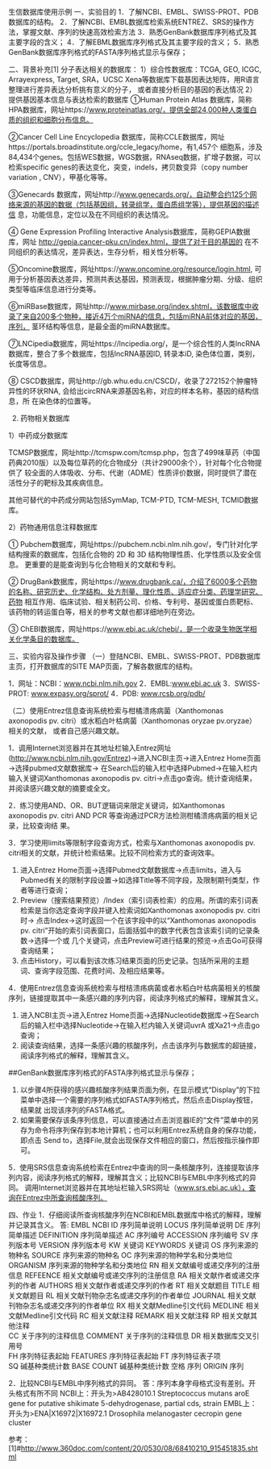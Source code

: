 生信数据库使用示例
一、实验目的
1．了解NCBI、EMBL、SWISS-PROT、PDB数据库的结构。
2．了解NCBI、EMBL数据库检索系统ENTREZ、SRS的操作方法，掌握文献、序列的快速高效检索方法
3．熟悉GenBank数据库序列格式及其主要字段的含义；
4．了解EBML数据库序列格式及其主要字段的含义；
5．熟悉GenBank数据库序列格式的FASTA序列格式显示与保存；

二、背景补充[1]
分子表达相关的数据库：
1）综合性数据库：TCGA, GEO, ICGC, Arrayexpress, Target, SRA，UCSC Xena等数据库下载基因表达矩阵，用R语言整理进行差异表达分析挑有意义的分子，
或者直接分析目的基因的表达情况
2）提供基因基本信息与表达检索的数据库
①Human Protein Atlas 数据库，简称HPA数据库，网址https://www.proteinatlas.org/，提供全部24,000种人类蛋白质的组织和细胞分布信息。

②Cancer Cell Line Encyclopedia 数据库，简称CCLE数据库，网址https://portals.broadinstitute.org/ccle_legacy/home，有1,457个 细胞系，涉及
84,434个genes。包括WES数据，WGS数据，RNAseq数据，扩增子数据，可以检索specific genes的表达变化，突变，indels，拷贝数变异（copy number variation
, CNV），甲基化等等。

③Genecards 数据库，网址http://www.genecards.org/，自动整合约125个网络来源的基因的数据（包括基因组，转录组学，蛋白质组学等），提供基因的描述信
息，功能信息，定位以及在不同组织的表达情况。

④ Gene Expression Profiling Interactive Analysis数据库，简称GEPIA数据库，网址 http://gepia.cancer-pku.cn/index.html，提供了对于目的基因的
在不同组织的表达情况，差异表达，生存分析，相关性分析等。

⑤Oncomine数据库，网址https://www.oncomine.org/resource/login.html, 可用于分析基因表达差异，预测共表达基因，预测表现，根据肿瘤分期、分级、组织
类型等临床信息进行分类等。

⑥miRBase数据库，网址http://www.mirbase.org/index.shtml，该数据库中收录了来自200多个物种，接近4万个miRNA的信息，包括miRNA前体对应的基因，序列，
茎环结构等信息，是最全面的miRNA数据库。

⑦LNCipedia数据库，网址https://lncipedia.org/，是一个综合性的人类lncRNA数据库，整合了多个数据库，包括lncRNA基因ID, 转录本iD, 染色体位置，类别，
长度等信息。

⑧ CSCD数据库，网址http://gb.whu.edu.cn/CSCD/，收录了272152个肿瘤特异性的环状RNA, 会给出circRNA来源基因名称，对应的样本名称，基因的结构信息，所
在染色体的位置等。

2. 药物相关数据库

1）中药成分数据库

TCMSP数据库，网址http://tcmspw.com/tcmsp.php，包含了499味草药（中国药典2010版）以及每位草药的化合物成分（共计29000余个），针对每个化合物提供了
较全面的人体吸收、分布、代谢（ADME）性质评价数据，同时提供了潜在活性分子的靶标及其疾病信息。

其他可替代的中药成分网站包括SymMap, TCM-PTD, TCM-MESH, TCMID数据库。

2）药物通用信息注释数据库

① Pubchem数据库，网址https://pubchem.ncbi.nlm.nih.gov/，专门针对化学结构搜索的数据库，包括化合物的 2D 和 3D 结构物理性质、化学性质以及安全信息。
更重要的是能查询到与化合物相关的文献和专利。

② DrugBank数据库，网址https://www.drugbank.ca/，介绍了6000多个药物的名称、研究历史、化学结构、处方剂量、理化性质、适应症分类、药理学研究、药物
相互作用、临床试验、相关制药公司、价格、专利号、基因或蛋白质靶标、该药物的转运蛋白等，相关的参考文献也都详细地列在旁边。

③ ChEBI数据库，网址https://www.ebi.ac.uk/chebi/，是一个收录生物医学相关化学条目的数据库。


三、实验内容及操作步骤 
（一）登陆NCBI、EMBL、SWISS-PROT、PDB数据库主页，打开数据库的SITE MAP页面，了解各数据库的结构。

1．网址：NCBI：www.ncbi.nlm.nih.gov
2．EMBL:www.ebi.ac.uk
3．SWISS-PROT: www.expasy.org/sprot/
4．PDB: www.rcsb.org/pdb/ 
 
（二）使用Entrez信息查询系统检索与柑橘溃疡病菌（Xanthomonas axonopodis pv. citri）或水稻白叶枯病菌（Xanthomonas oryzae pv.oryzae）相关的文献，
或者自己感兴趣文献。
 
1．调用Internet浏览器并在其地址栏输入Entrez网址(http://www.ncbi.nlm.nih.gov/Entrez)→进入NCBI主页→进入Entrez Home页面→选择pubmed文献数据库→
在Search后的输入栏中选择Pubmed→在输入栏内输入关键词Xanthomonas axonopodis pv. citri→点击go查询。统计查询结果，并阅读感兴趣文献的摘要或全文。

2．练习使用AND、OR、BUT逻辑词来限定关键词，如Xanthomonas axonopodis pv. citri AND PCR 等查询通过PCR方法检测柑橘溃疡病菌的相关记录，比较查询结
果。

3．学习使用limits等限制字段查询方式，检索与Xanthomonas axonopodis pv. citri相关的文献，并统计检索结果。比较不同检索方式的查询效率。
1)	进入Entrez Home页面→选择Pubmed文献数据库→点击limits，进入与Pubmed有关的限制字段设置→如选择Title等不同字段，及限制期刊类型，作者等进行查询；
2)	Preview（搜索结果预览）/Index（索引词表检索）的应用。所谓的索引词表检索是当你选定查询字段并键入检索词如Xanthomonas axonopodis pv. citri时→
点击Index→这时返回一个在该字段中的以“Xanthomonas axonopodis pv. citri”开始的索引词表窗口，后面括弧中的数字代表包含该索引词的记录条数→选择一个或
几个关键词，点击Preview可进行结果的预览→点击Go可获得查询结果； 
3)	点击History，可以看到该次练习结果页面的历史记录。包括所采用的主题词、查询字段范围、花费时间、及相应结果等。

4．使用Entrez信息查询系统检索与柑桔溃疡病菌或者水稻白叶枯病菌相关的核酸序列，链接提取其中一条感兴趣的序列内容，阅读序列格式的解释，理解其含义。
1)	进入NCBI主页→进入Entrez Home页面→选择Nucleotide数据库→在Search后的输入栏中选择Nucleotide→在输入栏内输入关键词uvrA 或Xa21→点击go查询；
2)	阅读查询结果，选择一条感兴趣的核酸序列，点击该序列与数据库的超链接，阅读序列格式的解释，理解其含义。

##GenBank数据库序列格式的FASTA序列格式显示与保存；
1)	以步骤4所获得的感兴趣核酸序列结果页面为例，在显示模式“Display”的下拉菜单中选择一个需要的序列格式如FASTA序列格式，然后点击Display按钮，结果就
出现该序列的FASTA格式。
2)	如果需要保存该条序列信息，可以直接通过点击浏览器IE的“文件”菜单中的另存为命令将序列保存到本地计算机；也可以利用Entrez系统自身的保存功能，即点击
Send to，选择File,就会出现保存文件相应的窗口，然后按指示操作即可。

5．使用SRS信息查询系统检索在Entrez中查询的同一条核酸序列，连接提取该序列内容，阅读序列格式的解释，理解其含义；比较NCBI与EMBL中序列格式的异同。
调用Internet浏览器并在其地址栏输入SRS网址（www.srs.ebi.ac.uk），查询在Entrez中所查询核酸序列。
 
四、作业
1．仔细阅读所查询核酸序列在NCBI和EMBL数据库中格式的解释，理解并记录其含义。
答: 
       EMBL	                                 NCBI
ID	序列简单说明	                        LOCUS	序列简单说明
DE	序列简单描述	                        DEFINITION	序列简单描述
AC	序列编号	                            ACCESSION	序列编号
SV	序列版本号	                           VERSION	序列版本号
KW	关键词	                               KEYWORDS	关键词
OS	序列来源的物种名	                     SOURCE	序列来源的物种名
OC	序列来源的物种学名和分类地位	          ORGANISM	序列来源的物种学名和分类地位
RN	相关文献编号或递交序列的注册信息	       REFEENCE	相关文献编号或递交序列的注册信息
RA	相关文献作者或递交序列的作者	          AUTHORS	相关文献作者或递交序列的作者
RT	相关文献题目	                         TITLE	相关文献题目
RL	相关文献刊物杂志名或递交序列的作者单位	  JOURNAL	相关文献刊物杂志名或递交序列的作者单位
RX	相关文献Medline引文代码	               MEDLINE	相关文献Medline引文代码
RC	相关文献注释	                         REMARK	相关文献注释
RP	相关文献其他注释		
CC	关于序列的注释信息	                     COMMENT	关于序列的注释信息
DR	相关数据库交叉引用号		
FH	序列特征表起始	                         FEATURES	序列特征表起始
FT	序列特征表子项		
SQ	碱基种类统计数	                         BASE COUNT	碱基种类统计数
空格	序列	                               ORIGIN	序列
 

2．比较NCBI与EMBL中序列格式的异同。
答：序列本身字母格式没有差别。开头格式有所不同
NCBI上：开头为>AB428010.1 Streptococcus mutans aroE gene for putative shikimate 5-dehydrogenase, partial cds, strain
EMBL上：开头为>ENA|X16972|X16972.1 Drosophila melanogaster cecropin gene cluster


参考：
[1]#http://www.360doc.com/content/20/0530/08/68410210_915451835.shtml
